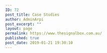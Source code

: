 ```yaml
---
ID: 72
post_title: Case Studies
author: AdminArpi
post_excerpt: ""
layout: page
permalink: https://www.thesignalbox.com.au/
published: true
post_date: 2019-01-21 19:30:10
---
```

<!-- wp:html /-->